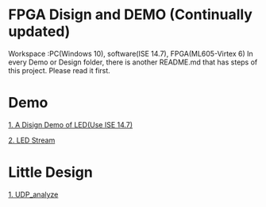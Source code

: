# FPGA Disign and DEMO (Continually updated)
Workspace :PC(Windows 10), software(ISE 14.7), FPGA(ML605-Virtex 6)
In every Demo or Design folder, there is another README.md that has steps of this project.
  Please read it first.

# Demo
[1. A Disign Demo of LED(Use ISE 14.7)](https://github.com/BBbiao/FPGA-Disign/tree/master/01.Demo-LED)

[2. LED Stream](https://github.com/BBbiao/FPGA-Disign/tree/master/02.Demo-LED_stream)



# Little Design

[1. UDP_analyze](https://github.com/BBbiao/FPGA-Disign/tree/master/Design-1.UDP%20analyze)
